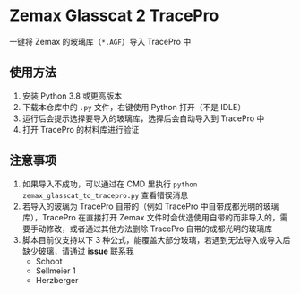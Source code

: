 # Zemax Glasscat 2 TracePro

一键将 Zemax 的玻璃库（`*.AGF`）导入 TracePro 中

## 使用方法

1. 安装 Python 3.8 或更高版本
2. 下载本仓库中的 `.py` 文件，右键使用 Python 打开（不是 IDLE）
3. 运行后会提示选择要导入的玻璃库，选择后会自动导入到 TracePro 中
4. 打开 TracePro 的材料库进行验证

## 注意事项

1. 如果导入不成功，可以通过在 CMD 里执行 `python zemax_glasscat_to_tracepro.py` 查看错误消息
2. 若导入的玻璃为 TracePro 自带的（例如 TracePro 中自带成都光明的玻璃库），TracePro 在直接打开 Zemax
   文件时会优选使用自带的而非导入的，需要手动修改，或者通过其他方法删除 TracePro 自带的成都光明的玻璃库
3. 脚本目前仅支持以下 3 种公式，能覆盖大部分玻璃，若遇到无法导入或导入后缺少玻璃，请通过 **issue** 联系我
   - Schoot
   - Sellmeier 1
   - Herzberger
